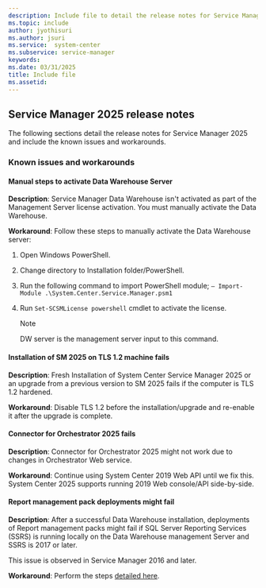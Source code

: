 ```yaml
---
description: Include file to detail the release notes for Service Manager 2025
ms.topic: include
author: jyothisuri
ms.author: jsuri
ms.service:  system-center
ms.subservice: service-manager
keywords:
ms.date: 03/31/2025
title: Include file
ms.assetid:
---
```


## Service Manager 2025 release notes

The following sections detail the release notes for Service Manager 2025 and include the known issues and workarounds.

### Known issues and workarounds

#### Manual steps to activate Data Warehouse Server

**Description**: Service Manager Data Warehouse isn't activated as part of the Management Server license activation. You must manually activate the Data Warehouse.

**Workaround**:
Follow these steps to manually activate the Data Warehouse server:  
1. Open Windows PowerShell.
2. Change directory to Installation folder/PowerShell.
3. Run the following command to import PowerShell module;
   `– Import-Module .\System.Center.Service.Manager.psm1`
4. Run `Set-SCSMLicense powershell` cmdlet to activate the license.

   > [!NOTE]
   > DW server is the management server input to this command.


#### Installation of SM 2025 on TLS 1.2 machine fails

**Description**:
Fresh Installation of System Center Service Manager 2025 or an upgrade from a previous version to SM 2025 fails if the computer is TLS 1.2 hardened.

**Workaround**:
Disable TLS 1.2 before the installation/upgrade and re-enable it after the upgrade is complete.


#### Connector for Orchestrator 2025 fails

**Description**:
Connector for Orchestrator 2025 might not work due to changes in Orchestrator Web service.

**Workaround**:
Continue using System Center 2019 Web API until we fix this. System Center 2025 supports running 2019 Web console/API side-by-side.

#### Report management pack deployments might fail

**Description**: After a successful Data Warehouse installation, deployments of Report management packs might fail if SQL Server Reporting Services (SSRS) is running locally on the Data Warehouse management Server and SSRS is 2017 or later. 

This issue is observed in Service Manager 2016 and later.

**Workaround**: Perform the steps [detailed here](../scsm/config-remote-ssrs.md).

